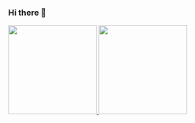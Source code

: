 ### Hi there 👋
<div align="left">
  <a href="https://github.com/guilhermefmk">
  <img height="180em" src="https://github-readme-stats.vercel.app/api?username=guilhermefmk&show_icons=true&theme=midnight-purple&include_all_commits=true"/>
  <img height="180em" src="https://github-readme-stats.vercel.app/api/top-langs/?username=guilhermefmk&layout=compact&langs_count=7&theme=midnight-purple"/>

<!--
**guilhermefmk/guilhermefmk** is a ✨ _special_ ✨ repository because its `README.md` (this file) appears on your GitHub profile.

Here are some ideas to get you started:

- 🔭 I’m currently working on ...
- 🌱 I’m currently learning ...
- 👯 I’m looking to collaborate on ...
- 🤔 I’m looking for help with ...
- 💬 Ask me about ...
- 📫 How to reach me: ...
- 😄 Pronouns: ...
- ⚡ Fun fact: ...
-->
